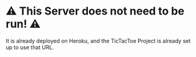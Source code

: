 # ⚠ This Server does not need to be run! ⚠
It is already deployed on Heroku, and the TicTacToe Project is already set up to use that URL.
